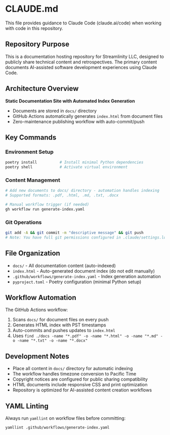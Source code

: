 # CLAUDE.md

This file provides guidance to Claude Code (claude.ai/code) when working with code in this repository.

## Repository Purpose

This is a documentation hosting repository for Streamlinity LLC, designed to publicly share technical content and retrospectives. The primary content documents AI-assisted software development experiences using Claude Code.

## Architecture Overview

**Static Documentation Site with Automated Index Generation**
- Documents are stored in `docs/` directory
- GitHub Actions automatically generates `index.html` from document files
- Zero-maintenance publishing workflow with auto-commit/push

## Key Commands

### Environment Setup
```bash
poetry install          # Install minimal Python dependencies
poetry shell            # Activate virtual environment
```

### Content Management
```bash
# Add new documents to docs/ directory - automation handles indexing
# Supported formats: .pdf, .html, .md, .txt, .docx

# Manual workflow trigger (if needed)
gh workflow run generate-index.yaml
```

### Git Operations
```bash
git add -A && git commit -m "descriptive message" && git push
# Note: You have full git permissions configured in .claude/settings.local.json
```

## File Organization

- `docs/` - All documentation content (auto-indexed)
- `index.html` - Auto-generated document index (do not edit manually)
- `.github/workflows/generate-index.yaml` - Index generation automation
- `pyproject.toml` - Poetry configuration (minimal Python setup)

## Workflow Automation

The GitHub Actions workflow:
1. Scans `docs/` for document files on every push
2. Generates HTML index with PST timestamps
3. Auto-commits and pushes updates to `index.html`
4. Uses `find ./docs -name "*.pdf" -o -name "*.html" -o -name "*.md" -o -name "*.txt" -o -name "*.docx"`

## Development Notes

- Place all content in `docs/` directory for automatic indexing
- The workflow handles timezone conversion to Pacific Time
- Copyright notices are configured for public sharing compatibility
- HTML documents include responsive CSS and print optimization
- Repository is optimized for AI-assisted content creation workflows

## YAML Linting

Always run `yamllint` on workflow files before committing:
```bash
yamllint .github/workflows/generate-index.yaml
```